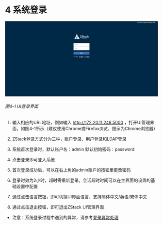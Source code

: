# 4 系统登录

![png](../images/4-1.png "图4-1 UI登录界面")
###### 图4-1 UI登录界面

1. 输入相应的URL地址，例如输入 http://172.20.11.248:5000 ，打开UI管理界面，如图4-1所示（建议使用Chrome或Firefox浏览，图示为Chrome浏览器）

2. ZStack登录方式分为三种，账户登录、用户登录和LDAP登录

3. 系统首次登录时，默认账户名：admin 默认初始密码：password

4. 点击登录即可登入系统

5. 首次登录成功后，可以在右上角的admin账户的按钮里更改密码

6. 登录时效为2小时，超时需重新登录。会话超时时间可以在主界面的设置的基础设置中配置

7. 通过点击语言按钮，即可切换UI界面语言，支持简体中文/英语/繁体中文

8. 通过点击退出按钮，即可退出ZStack UI管理界面

* 注意：系统登录过程中遇到的异常，请参考[登录异常处理](/exception/login.md)
